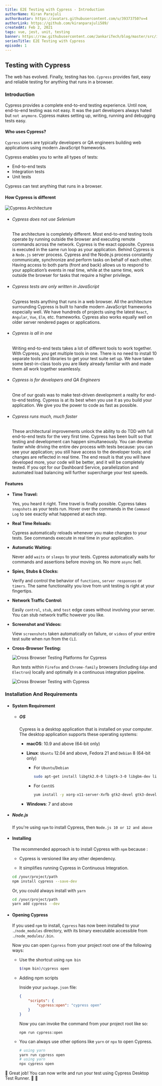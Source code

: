 ```yaml
---
title: E2E Testing with Cypress - Introduction
authorName: Kiran Parajuli
authorAvatar: https://avatars.githubusercontent.com/u/39373750?v=4
authorLink: https://github.com/kiranparajuli589/
createdAt: Feb 2, 2021
tags: vue, jest, unit, testing
banner: https://raw.githubusercontent.com/JankariTech/blog/master/src/imgs/fallback_banner.png
seriesTitle: E2E Testing with Cypress
episode: 1
---
```


## Testing with Cypress

The web has evolved. Finally, testing has too. `Cypress` provides fast, easy and reliable testing for anything that runs in a browser.

### Introduction

Cypress provides a complete end-to-end testing experience. Until now, end-to-end testing was not easy. It was the part developers always hated but `not anymore`. Cypress makes setting up, writing, running and debugging tests easy.

#### Who uses Cypress?

`Cypress` users are typically developers or QA engineers building web applications using modern JavaScript frameworks.

Cypress enables you to write all types of tests:

- End-to-end tests
- Integration tests
- Unit tests

Cypress can test anything that runs in a browser.

####  How Cypress is different

![Cypress Architecture]

- ###### Cypress does not use Selenium

  The architecture is completely different. Most end-to-end testing tools operate by running outside the browser and executing remote commands across the network. Cypress is the exact opposite. Cypress is executed in the same run loop as your application. Behind Cypress is a `Node.js` server process. Cypress and the Node.js process constantly communicate, synchronize and perform tasks on behalf of each other. Having access to both parts (front and back) allows us to respond to your application’s events in real time, while at the same time, work outside the browser for tasks that require a higher privilege.

- ###### Cypress tests are only written in JavaScript

  Cypress tests anything that runs in a web browser. All the architecture surrounding Cypress is built to handle modern JavaScript frameworks especially well. We have hundreds of projects using the latest `React`, `Angular`, `Vue`, `Elm`, etc. frameworks. Cypress also works equally well on older server rendered pages or applications.

- ###### Cypress is all in one

  Writing end-to-end tests takes a lot of different tools to work together. With Cypress, you get multiple tools in one. There is no need to install 10 separate tools and libraries to get your test suite set up. We have taken some best-in-class tools you are likely already familiar with and made them all work together seamlessly.

- ###### Cypress is for developers and QA Engineers

  One of our goals was to make test-driven development a reality for end-to-end testing. Cypress is at its best when you use it as you build your application. We give you the power to code as fast as possible.

- ###### Cypress runs much, much faster

  These architectural improvements unlock the ability to do TDD with full end-to-end tests for the very first time. Cypress has been built so that testing and development can happen simultaneously. You can develop faster while driving the entire dev process with tests because: you can see your application; you still have access to the developer tools; and changes are reflected in real time. The end result is that you will have developed more, your code will be better, and it will be completely tested. If you opt for our Dashboard Service, parallelization and automated load balancing will further supercharge your test speeds.

#### Features

- **Time Travel:**

  Yes, you heard it right. Time travel is finally possible. Cypress takes `snapshots` as your tests run. Hover over the commands in the `Command Log` to see exactly what happened at each step.

- **Real Time Reloads:**

  Cypress automatically reloads whenever you make changes to your tests. See commands execute in real time in your application.

- **Automatic Waiting:**

  Never add `waits` or `sleeps` to your tests. Cypress automatically waits for commands and assertions before moving on. No more `async` hell.

- **Spies, Stubs & Clocks:**

  Verify and control the behavior of `functions`, `server responses` or `timers`. The same functionality you love from unit testing is right at your fingertips.

- **Network Traffic Control:**

  Easily `control`, `stub`, and `test` edge cases without involving your server. You can stub network traffic however you like.

- **Screenshot and Videos:**

  View `screenshots` taken automatically on failure, or `videos` of your entire test suite when run from the `CLI`.

- **Cross-Browser Testing:**

  ![Cross Browser Testing Platforms for Cypress][cypressCrossBrowserPlatforms]

  Run tests within `Firefox` and `Chrome-family` browsers (including `Edge` and `Electron`) locally and optimally in a continuous integration pipeline.

  ![Cross Browser Testing with Cypress][cypressCrossBrowserTesting]

### Installation And Requirements

- #### System Requirement

    - ##### OS

        Cypress is a desktop application that is installed on your computer. The desktop application supports these operating systems:

        - **macOS**: 10.9 and above (64-bit only)
        - **Linux**: `Ubuntu` 12.04 and above, Fedora 21 and `Debian` 8 (64-bit only)

            - For `Ubuntu`/`Debian`
                ```bash
                sudo apt-get install libgtk2.0-0 libgtk-3-0 libgbm-dev libnotify-dev libgconf-2-4 libnss3 libxss1 libasound2 libxtst6 xauth xvfb
                ```

            - For `CentOS`

                ```bash
                yum install -y xorg-x11-server-Xvfb gtk2-devel gtk3-devel libnotify-devel GConf2 nss libXScrnSaver alsa-lib
                ```

        - **Windows**: 7 and above

- ##### Node.js

    If you're using `npm` to install Cypress, then
        ```
        Node.js 10 or 12 and above
        ```

- #### Installing

    The recommended approach is to install Cypress with `npm` because :

    - Cypress is versioned like any other dependency.

    - It simplifies running Cypress in Continuous Integration.

    ```sh
    cd /your/project/path
    npm install cypress --save-dev
    ```
    Or, you could always install with `yarn`
    ```sh
    cd /your/project/path
    yarn add cypress --dev
    ```

- #### Opening Cypress

     If you used `npm` to install, `Cypress` has now been installed to your `./node_modules` directory, with its binary executable accessible from `./node_modules/.bin`.

    Now you can open `Cypress` from your project root one of the following ways:

    - Use the shortcut using `npm bin`
        ```sh
        $(npm bin)/cypress open
        ```

    - Adding npm scripts

        Inside your `package.json` file:

        ```json
        {
            "scripts": {
            	"cypress:open": "cypress open"
            }
        }
        ```

        Now you can invoke the command from your project root like so:

        ```shell
        npm run cypress:open
        ```

    - You can always use other options like `yarn` or `npx` to open Cypress.

        ```bash
        # using yarn
        yarn run cypress open
        # using yarn
        npx cypress open
        ```

🎉 Great job! You can now write and run your test using Cypress Desktop Test Runner.  🥳 🙌

[Cypress Architecture]: /src/assets/TestingWithCypress/images/cypres_architecture.png "How cypress is different from existing selenium based tools?"
[cypressCrossBrowserPlatforms]: /src/assets/TestingWithCypress/images/cypress_cross_browser_platforms.png "Cross Browser Testing platforms supported by Cypress."
[cypressCrossBrowserTesting]: /src/assets/TestingWithCypress/images/cypress_cross_browser_testing.png "Cypress test runner provides dropdown to switch between browsers for test."
